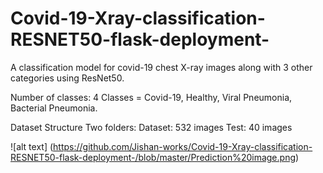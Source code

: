 # Covid-19-Xray-classification-RESNET50-flask-deployment-
A classification model for covid-19 chest X-ray images along with 3 other categories using ResNet50.

Number of classes: 4
Classes = Covid-19, Healthy, Viral Pneumonia, Bacterial Pneumonia.

Dataset Structure
Two folders:
Dataset: 532 images
Test: 40 images


![alt text] (https://github.com/Jishan-works/Covid-19-Xray-classification-RESNET50-flask-deployment-/blob/master/Prediction%20image.png)
